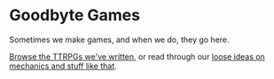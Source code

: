 # Goodbyte Games

Sometimes we make games, and when we do, they go here.

[Browse the TTRPGs we've written](https://goodbyte.games), or read through our
[loose ideas on mechanics and stuff like that](https://goodbyte.games/ideas).
